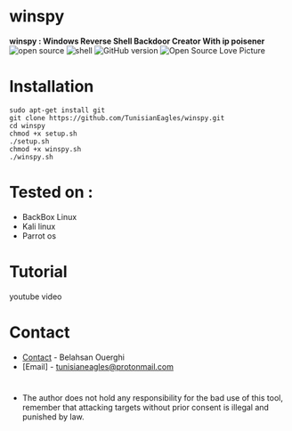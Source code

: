 # winspy
<b> winspy : Windows Reverse Shell Backdoor Creator With ip poisener </b>
![open source](https://badges.frapsoft.com/os/v1/open-source.svg?v=102)
![shell](https://img.shields.io/badge/Shell-2.1-green.svg)
![GitHub version](https://img.shields.io/badge/Version-1.0-orange.svg)
![Open Source Love](https://badges.frapsoft.com/os/mit/mit.svg?v=102)
Picture
# Installation
```
sudo apt-get install git
git clone https://github.com/TunisianEagles/winspy.git
cd winspy
chmod +x setup.sh
./setup.sh
chmod +x winspy.sh
./winspy.sh
```
# Tested on :
* BackBox Linux
* Kali linux
* Parrot os
# Tutorial
youtube video
# Contact
* [Contact](https://www.facebook.com/ouerghi.belahsan) - Belahsan Ouerghi
* [Email] - tunisianeagles@protonmail.com
#
* The author does not hold any responsibility for the bad use of this tool, remember that attacking targets without prior consent is illegal and punished by law.
